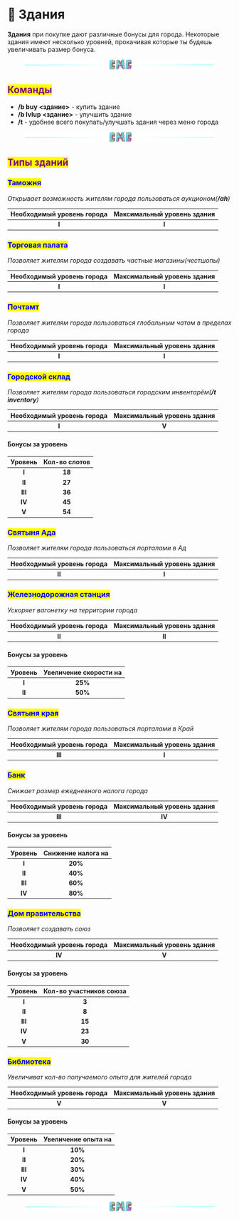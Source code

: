 # 🏫 Здания

**Здания** при покупке дают различные бонусы для города. Некоторые здания имеют несколько уровней, прокачивая которые ты будешь увеличивать размер бонуса.

<figure><img src="../.gitbook/assets/gitlab_hr7.svg" alt=""><figcaption></figcaption></figure>

## <mark style="color:purple;">Команды</mark>

* **/b buy <здание>** - купить здание
* **/b lvlup <здание>** - улучшить здание
* **/t** - удобнее всего покупать/улучшать здания через меню города

<figure><img src="../.gitbook/assets/gitlab_hr7.svg" alt=""><figcaption></figcaption></figure>

## <mark style="color:purple;">Типы зданий</mark>

### <mark style="color:blue;">Таможня</mark>

_Открывает возможность жителям города пользоваться аукционом(**/ah**)_

| Необходимый уровень города | Максимальный уровень здания |
| :------------------------: | :-------------------------: |
|            **I**           |            **I**            |

### <mark style="color:blue;">Торговая палата</mark>

_Позволяет жителям города создавать частные магазины(честшопы)_

| Необходимый уровень города | Максимальный уровень здания |
| :------------------------: | :-------------------------: |
|            **I**           |            **I**            |

### <mark style="color:blue;">Почтамт</mark>

_Позволяет жителям города пользоваться глобальным чатом в пределах города_

| Необходимый уровень города | Максимальный уровень здания |
| :------------------------: | :-------------------------: |
|            **I**           |            **I**            |

### <mark style="color:blue;">Городской склад</mark>

_Позволяет жителям города пользоваться городским инвентарём(**/t inventory**)_

| Необходимый уровень города | Максимальный уровень здания |
| :------------------------: | :-------------------------: |
|            **I**           |            **V**            |

#### Бонусы за уровень

| Уровень | Кол-во слотов |
| :-----: | :-----------: |
|  **I**  |     **18**    |
|  **II** |     **27**    |
| **III** |     **36**    |
|  **IV** |     **45**    |
|  **V**  |     **54**    |

### <mark style="color:blue;">Святыня Ада</mark>

_Позволяет жителям города пользоваться порталами в Ад_

| Необходимый уровень города | Максимальный уровень здания |
| :------------------------: | :-------------------------: |
|           **II**           |            **I**            |

### <mark style="color:blue;">Железнодорожная станция</mark>

_Ускоряет вагонетку на территории города_

| Необходимый уровень города | Максимальный уровень здания |
| :------------------------: | :-------------------------: |
|           **II**           |            **II**           |

#### Бонусы за уровень

| Уровень | Увеличение скорости на |
| :-----: | :--------------------: |
|  **I**  |         **25%**        |
|  **II** |         **50%**        |

### <mark style="color:blue;">Святыня края</mark>

_Позволяет жителям города пользоваться порталами в Край_

| Необходимый уровень города | Максимальный уровень здания |
| :------------------------: | :-------------------------: |
|           **III**          |            **I**            |

### <mark style="color:blue;">Банк</mark>

_Снижает размер ежедневного налога города_

| Необходимый уровень города | Максимальный уровень здания |
| :------------------------: | :-------------------------: |
|           **III**          |            **IV**           |

#### Бонусы за уровень

| Уровень | Снижение налога на |
| :-----: | :----------------: |
|  **I**  |       **20%**      |
|  **II** |       **40%**      |
| **III** |       **60%**      |
|  **IV** |       **80%**      |

### <mark style="color:blue;">Дом правительства</mark>

_Позволяет создавать союз_

| Необходимый уровень города | Максимальный уровень здания |
| :------------------------: | :-------------------------: |
|           **IV**           |            **V**            |

#### Бонусы за уровень

| Уровень | Кол-во участников союза |
| :-----: | :---------------------: |
|  **I**  |          **3**          |
|  **II** |          **8**          |
| **III** |          **15**         |
|  **IV** |          **23**         |
|  **V**  |          **30**         |

### <mark style="color:blue;">Библиотека</mark>

_Увеличиват кол-во получаемого опыта для жителей города_

| Необходимый уровень города | Максимальный уровень здания |
| :------------------------: | :-------------------------: |
|            **V**           |            **V**            |

#### Бонусы за уровень

| Уровень | Увеличение опыта на |
| :-----: | :-----------------: |
|  **I**  |       **10%**       |
|  **II** |       **20%**       |
| **III** |       **30%**       |
|  **IV** |       **40%**       |
|  **V**  |       **50%**       |

<figure><img src="../.gitbook/assets/gitlab_hr7.svg" alt=""><figcaption></figcaption></figure>
